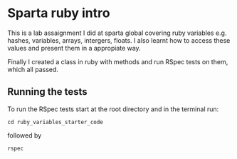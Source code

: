 # Sparta ruby intro

This is a lab assaignment I did at sparta global covering ruby variables e.g. hashes, variables, arrays, intergers, floats. I also learnt how to access these values and present them in a appropiate way.

Finally I created a class in ruby with methods and run RSpec tests on them, which all passed.

## Running the tests

To run the RSpec tests start at the root directory and in the terminal run:

```
cd ruby_variables_starter_code
```
followed by
```
rspec
```

